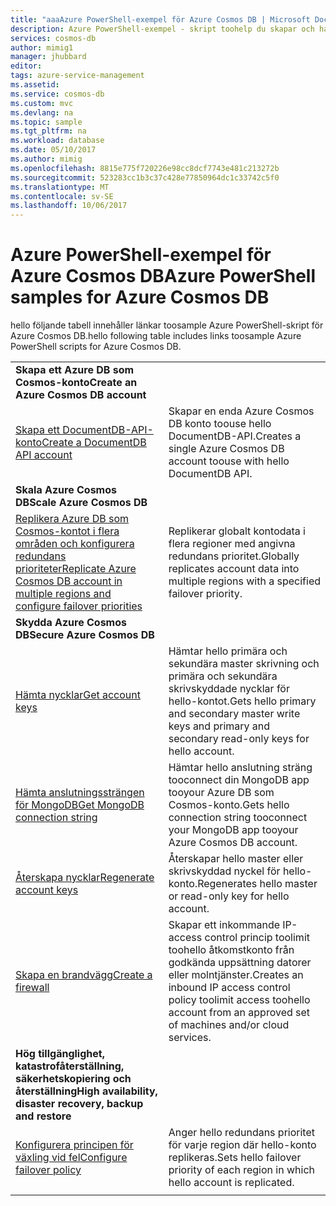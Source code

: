 ```yaml
---
title: "aaaAzure PowerShell-exempel för Azure Cosmos DB | Microsoft Docs"
description: Azure PowerShell-exempel - skript toohelp du skapar och hanterar Azure DB som Cosmos-konton.
services: cosmos-db
author: mimig1
manager: jhubbard
editor: 
tags: azure-service-management
ms.assetid: 
ms.service: cosmos-db
ms.custom: mvc
ms.devlang: na
ms.topic: sample
ms.tgt_pltfrm: na
ms.workload: database
ms.date: 05/10/2017
ms.author: mimig
ms.openlocfilehash: 8815e775f720226e98cc8dcf7743e481c213272b
ms.sourcegitcommit: 523283cc1b3c37c428e77850964dc1c33742c5f0
ms.translationtype: MT
ms.contentlocale: sv-SE
ms.lasthandoff: 10/06/2017
---
```

# <a name="azure-powershell-samples-for-azure-cosmos-db"></a><span data-ttu-id="d3fab-103">Azure PowerShell-exempel för Azure Cosmos DB</span><span class="sxs-lookup"><span data-stu-id="d3fab-103">Azure PowerShell samples for Azure Cosmos DB</span></span>

<span data-ttu-id="d3fab-104">hello följande tabell innehåller länkar toosample Azure PowerShell-skript för Azure Cosmos DB.</span><span class="sxs-lookup"><span data-stu-id="d3fab-104">hello following table includes links toosample Azure PowerShell scripts for Azure Cosmos DB.</span></span>

| |  |
|---|---|
|<span data-ttu-id="d3fab-105">**Skapa ett Azure DB som Cosmos-konto**</span><span class="sxs-lookup"><span data-stu-id="d3fab-105">**Create an Azure Cosmos DB account**</span></span>||
|[<span data-ttu-id="d3fab-106">Skapa ett DocumentDB-API-konto</span><span class="sxs-lookup"><span data-stu-id="d3fab-106">Create a DocumentDB API account</span></span>](scripts/create-database-account-powershell.md?toc=%2fpowershell%2fmodule%2ftoc.json)| <span data-ttu-id="d3fab-107">Skapar en enda Azure Cosmos DB konto toouse hello DocumentDB-API.</span><span class="sxs-lookup"><span data-stu-id="d3fab-107">Creates a single Azure Cosmos DB account toouse with hello DocumentDB API.</span></span> |
|<span data-ttu-id="d3fab-108">**Skala Azure Cosmos DB**</span><span class="sxs-lookup"><span data-stu-id="d3fab-108">**Scale Azure Cosmos DB**</span></span>||
|[<span data-ttu-id="d3fab-109">Replikera Azure DB som Cosmos-kontot i flera områden och konfigurera redundans prioriteter</span><span class="sxs-lookup"><span data-stu-id="d3fab-109">Replicate Azure Cosmos DB account in multiple regions and configure failover priorities</span></span>](scripts/scale-multiregion-powershell.md?toc=%2fpowershell%2fmodule%2ftoc.json)|<span data-ttu-id="d3fab-110">Replikerar globalt kontodata i flera regioner med angivna redundans prioritet.</span><span class="sxs-lookup"><span data-stu-id="d3fab-110">Globally replicates account data into multiple regions with a specified failover priority.</span></span>|
|<span data-ttu-id="d3fab-111">**Skydda Azure Cosmos DB**</span><span class="sxs-lookup"><span data-stu-id="d3fab-111">**Secure Azure Cosmos DB**</span></span>||
| [<span data-ttu-id="d3fab-112">Hämta nycklar</span><span class="sxs-lookup"><span data-stu-id="d3fab-112">Get account keys</span></span>](scripts/secure-get-account-key-powershell.md?toc=%2fpowershell%2fmodule%2ftoc.json) | <span data-ttu-id="d3fab-113">Hämtar hello primära och sekundära master skrivning och primära och sekundära skrivskyddade nycklar för hello-kontot.</span><span class="sxs-lookup"><span data-stu-id="d3fab-113">Gets hello primary and secondary master write keys and primary and secondary read-only keys for hello account.</span></span>|
| [<span data-ttu-id="d3fab-114">Hämta anslutningssträngen för MongoDB</span><span class="sxs-lookup"><span data-stu-id="d3fab-114">Get MongoDB connection string</span></span>](scripts/secure-mongo-connection-string-powershell.md?toc=%2fpowershell%2fmodule%2ftoc.json) | <span data-ttu-id="d3fab-115">Hämtar hello anslutning sträng tooconnect din MongoDB app tooyour Azure DB som Cosmos-konto.</span><span class="sxs-lookup"><span data-stu-id="d3fab-115">Gets hello connection string tooconnect your MongoDB app tooyour Azure Cosmos DB account.</span></span>|
|[<span data-ttu-id="d3fab-116">Återskapa nycklar</span><span class="sxs-lookup"><span data-stu-id="d3fab-116">Regenerate account keys</span></span>](scripts/secure-regenerate-key-powershell.md?toc=%2fpowershell%2fmodule%2ftoc.json)|<span data-ttu-id="d3fab-117">Återskapar hello master eller skrivskyddad nyckel för hello-konto.</span><span class="sxs-lookup"><span data-stu-id="d3fab-117">Regenerates hello master or read-only key for hello account.</span></span>|
|[<span data-ttu-id="d3fab-118">Skapa en brandvägg</span><span class="sxs-lookup"><span data-stu-id="d3fab-118">Create a firewall</span></span>](scripts/create-firewall-powershell.md?toc=%2fpowershell%2fmodule%2ftoc.json)| <span data-ttu-id="d3fab-119">Skapar ett inkommande IP-access control princip toolimit toohello åtkomstkonto från godkända uppsättning datorer eller molntjänster.</span><span class="sxs-lookup"><span data-stu-id="d3fab-119">Creates an inbound IP access control policy toolimit access toohello account from an approved set of machines and/or cloud services.</span></span>|
|<span data-ttu-id="d3fab-120">**Hög tillgänglighet, katastrofåterställning, säkerhetskopiering och återställning**</span><span class="sxs-lookup"><span data-stu-id="d3fab-120">**High availability, disaster recovery, backup and restore**</span></span>||
|[<span data-ttu-id="d3fab-121">Konfigurera principen för växling vid fel</span><span class="sxs-lookup"><span data-stu-id="d3fab-121">Configure failover policy</span></span>](scripts/ha-failover-policy-powershell.md?toc=%2fpowershell%2fmodule%2ftoc.json)|<span data-ttu-id="d3fab-122">Anger hello redundans prioritet för varje region där hello-konto replikeras.</span><span class="sxs-lookup"><span data-stu-id="d3fab-122">Sets hello failover priority of each region in which hello account is replicated.</span></span>|
|||